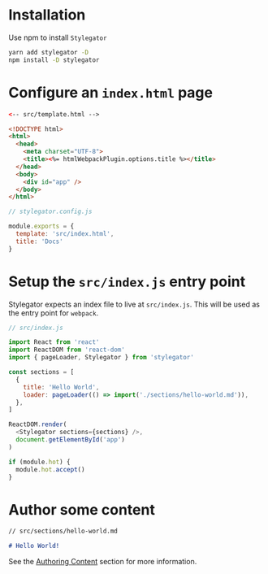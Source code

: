 # Installation

Use npm to install `Stylegator`

```sh
yarn add stylegator -D
npm install -D stylegator
```

# Configure an `index.html` page

```html
<-- src/template.html -->

<!DOCTYPE html>
<html>
  <head>
    <meta charset="UTF-8">
    <title><%= htmlWebpackPlugin.options.title %></title>
  </head>
  <body>
    <div id="app" />
  </body>
</html>

```

```js
// stylegator.config.js

module.exports = {
  template: 'src/index.html',
  title: 'Docs'
}
```

# Setup the `src/index.js` entry point

Stylegator expects an index file to live at `src/index.js`. This will be used as the entry point for `webpack`.

```js
// src/index.js

import React from 'react'
import ReactDOM from 'react-dom'
import { pageLoader, Stylegator } from 'stylegator'

const sections = [
  {
    title: 'Hello World',
    loader: pageLoader(() => import('./sections/hello-world.md')),
  },
]

ReactDOM.render(
  <Stylegator sections={sections} />,
  document.getElementById('app')
)

if (module.hot) {
  module.hot.accept()
}
```

# Author some content

```md
// src/sections/hello-world.md

# Hello World!
```

See the [Authoring Content](#authoring-content) section for more information.
